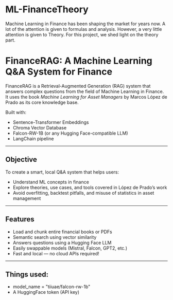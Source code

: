 # ML-FinanceTheory
Machine Learning in Finance has been shaping the market for years now. A lot of the attention is given to formulas and analysis. However, a very little attention is given to Theory. For this project, we shed light on the theory part.

# FinanceRAG: A Machine Learning Q&A System for Finance

FinanceRAG is a Retrieval-Augmented Generation (RAG) system that answers complex questions from the field of Machine Learning in Finance. It uses the book *Machine Learning for Asset Managers* by Marcos López de Prado as its core knowledge base.

Built with:
-  Sentence-Transformer Embeddings
-  Chroma Vector Database
-  Falcon-RW-1B (or any Hugging Face-compatible LLM)
-  LangChain pipeline

---

##  Objective

To create a smart, local Q&A system that helps users:
- Understand ML concepts in finance
- Explore theories, use cases, and tools covered in López de Prado’s work
- Avoid overfitting, backtest pitfalls, and misuse of statistics in asset management

---

##  Features

-  Load and chunk entire financial books or PDFs
-  Semantic search using vector similarity
-  Answers questions using a Hugging Face LLM
-  Easily swappable models (Mistral, Falcon, GPT2, etc.)
-  Fast and local — no cloud APIs required!

---

## Things used:
- model_name = "tiiuae/falcon-rw-1b"
- A HuggingFace token (API key)



